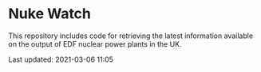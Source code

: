 # Nuke Watch

This repository includes code for retrieving the latest information available on the output of EDF nuclear power plants in the UK.

Last updated: 2021-03-06 11:05